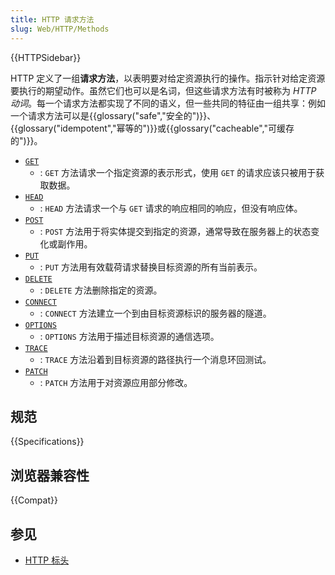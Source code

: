 ```yaml
---
title: HTTP 请求方法
slug: Web/HTTP/Methods
---
```


{{HTTPSidebar}}

HTTP 定义了一组**请求方法**，以表明要对给定资源执行的操作。指示针对给定资源要执行的期望动作。虽然它们也可以是名词，但这些请求方法有时被称为 _HTTP 动词_。每一个请求方法都实现了不同的语义，但一些共同的特征由一组共享：例如一个请求方法可以是{{glossary("safe","安全的")}}、{{glossary("idempotent","幂等的")}}或{{glossary("cacheable","可缓存的")}}。

- [`GET`](/zh-CN/docs/Web/HTTP/Methods/GET)
  - : `GET` 方法请求一个指定资源的表示形式，使用 `GET` 的请求应该只被用于获取数据。
- [`HEAD`](/zh-CN/docs/Web/HTTP/Methods/HEAD)
  - : `HEAD` 方法请求一个与 `GET` 请求的响应相同的响应，但没有响应体。
- [`POST`](/zh-CN/docs/Web/HTTP/Methods/POST)
  - : `POST` 方法用于将实体提交到指定的资源，通常导致在服务器上的状态变化或副作用。
- [`PUT`](/zh-CN/docs/Web/HTTP/Methods/PUT)
  - : `PUT` 方法用有效载荷请求替换目标资源的所有当前表示。
- [`DELETE`](/zh-CN/docs/Web/HTTP/Methods/DELETE)
  - : `DELETE` 方法删除指定的资源。
- [`CONNECT`](/zh-CN/docs/Web/HTTP/Methods/CONNECT)
  - : `CONNECT` 方法建立一个到由目标资源标识的服务器的隧道。
- [`OPTIONS`](/zh-CN/docs/Web/HTTP/Methods/OPTIONS)
  - : `OPTIONS` 方法用于描述目标资源的通信选项。
- [`TRACE`](/zh-CN/docs/Web/HTTP/Methods/TRACE)
  - : `TRACE` 方法沿着到目标资源的路径执行一个消息环回测试。
- [`PATCH`](/zh-CN/docs/Web/HTTP/Methods/PATCH)
  - : `PATCH` 方法用于对资源应用部分修改。

## 规范

{{Specifications}}

## 浏览器兼容性

{{Compat}}

## 参见

- [HTTP 标头](/zh-CN/docs/Web/HTTP/Headers)
